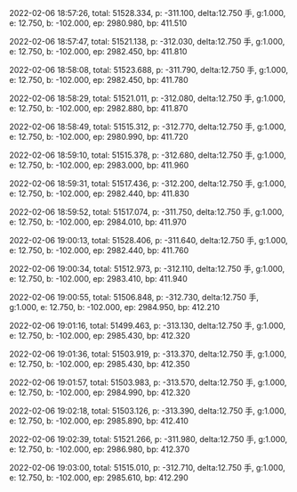 2022-02-06 18:57:26, total: 51528.334, p: -311.100, delta:12.750 手, g:1.000, e: 12.750, b: -102.000, ep: 2980.980, bp: 411.510

2022-02-06 18:57:47, total: 51521.138, p: -312.030, delta:12.750 手, g:1.000, e: 12.750, b: -102.000, ep: 2982.450, bp: 411.810

2022-02-06 18:58:08, total: 51523.688, p: -311.790, delta:12.750 手, g:1.000, e: 12.750, b: -102.000, ep: 2982.450, bp: 411.780

2022-02-06 18:58:29, total: 51521.011, p: -312.080, delta:12.750 手, g:1.000, e: 12.750, b: -102.000, ep: 2982.880, bp: 411.870

2022-02-06 18:58:49, total: 51515.312, p: -312.770, delta:12.750 手, g:1.000, e: 12.750, b: -102.000, ep: 2980.990, bp: 411.720

2022-02-06 18:59:10, total: 51515.378, p: -312.680, delta:12.750 手, g:1.000, e: 12.750, b: -102.000, ep: 2983.000, bp: 411.960

2022-02-06 18:59:31, total: 51517.436, p: -312.200, delta:12.750 手, g:1.000, e: 12.750, b: -102.000, ep: 2982.440, bp: 411.830

2022-02-06 18:59:52, total: 51517.074, p: -311.750, delta:12.750 手, g:1.000, e: 12.750, b: -102.000, ep: 2984.010, bp: 411.970

2022-02-06 19:00:13, total: 51528.406, p: -311.640, delta:12.750 手, g:1.000, e: 12.750, b: -102.000, ep: 2982.440, bp: 411.760

2022-02-06 19:00:34, total: 51512.973, p: -312.110, delta:12.750 手, g:1.000, e: 12.750, b: -102.000, ep: 2983.410, bp: 411.940

2022-02-06 19:00:55, total: 51506.848, p: -312.730, delta:12.750 手, g:1.000, e: 12.750, b: -102.000, ep: 2984.950, bp: 412.210

2022-02-06 19:01:16, total: 51499.463, p: -313.130, delta:12.750 手, g:1.000, e: 12.750, b: -102.000, ep: 2985.430, bp: 412.320

2022-02-06 19:01:36, total: 51503.919, p: -313.370, delta:12.750 手, g:1.000, e: 12.750, b: -102.000, ep: 2985.430, bp: 412.350

2022-02-06 19:01:57, total: 51503.983, p: -313.570, delta:12.750 手, g:1.000, e: 12.750, b: -102.000, ep: 2984.990, bp: 412.320

2022-02-06 19:02:18, total: 51503.126, p: -313.390, delta:12.750 手, g:1.000, e: 12.750, b: -102.000, ep: 2985.890, bp: 412.410

2022-02-06 19:02:39, total: 51521.266, p: -311.980, delta:12.750 手, g:1.000, e: 12.750, b: -102.000, ep: 2986.980, bp: 412.370

2022-02-06 19:03:00, total: 51515.010, p: -312.710, delta:12.750 手, g:1.000, e: 12.750, b: -102.000, ep: 2985.610, bp: 412.290